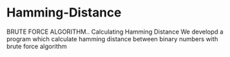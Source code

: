 # Hamming-Distance
BRUTE FORCE ALGORITHM..
Calculating Hamming Distance 
We developd a program which calculate hamming distance between binary numbers with brute force algorithm
